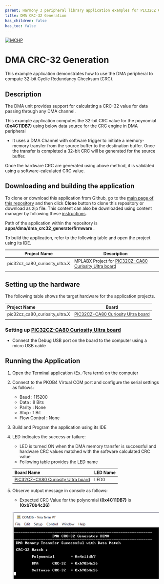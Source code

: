 ```yaml
---
parent: Harmony 3 peripheral library application examples for PIC32CZ CA80 family
title: DMA CRC-32 Generation
has_children: false
has_toc: false
---
```


[![MCHP](https://www.microchip.com/ResourcePackages/Microchip/assets/dist/images/logo.png)](https://www.microchip.com)

# DMA CRC-32 Generation

This example application demonstrates how to use the DMA peripheral to compute 32-bit Cyclic Redundancy Checksum (CRC).

## Description

The DMA unit provides support for calculating a CRC-32 value for data passing through any DMA channel.

This example application computes the 32-bit CRC value for the poynomial **(0x4C11DB7)** using below data source for the CRC engine in DMA peripheral

 - It uses a DMA Channel with software trigger to initiate a memory-memory transfer from the source buffer to the destination buffer. Once the transfer is completed a 32-bit CRC will be generated for the source buffer.

Once the hardware CRC are generated using above method, it is validated using a software-calculated CRC value.

## Downloading and building the application

To clone or download this application from Github, go to the [main page of this repository](https://github.com/Microchip-MPLAB-Harmony/csp_apps_pic32cz_ca) and then click **Clone** button to clone this repository or download as zip file.
This content can also be downloaded using content manager by following these [instructions](https://github.com/Microchip-MPLAB-Harmony/contentmanager/wiki).

Path of the application within the repository is **apps/dma/dma_crc32_generate/firmware** .

To build the application, refer to the following table and open the project using its IDE.

| Project Name      | Description                                    |
| ----------------- | ---------------------------------------------- |
| pic32cz_ca80_curiosity_ultra.X    | MPLABX Project for [PIC32CZ-CA80 Curiosity Ultra board](https://www.microchip.com/developmenttools/ProductDetails/)|
|||

## Setting up the hardware

The following table shows the target hardware for the application projects.

| Project Name| Board|
|:---------|:---------:|
| pic32cz_ca80_curiosity_ultra.X    | [PIC32CZ-CA80 Curiosity Ultra board](https://www.microchip.com/developmenttools/ProductDetails/)|
|||

### Setting up [PIC32CZ-CA80 Curiosity Ultra board](https://www.microchip.com/developmenttools/ProductDetails/)

- Connect the Debug USB port on the board to the computer using a micro USB cable

## Running the Application

1. Open the Terminal application (Ex.:Tera term) on the computer
2. Connect to the PKOB4 Virtual COM port and configure the serial settings as follows:
    - Baud : 115200
    - Data : 8 Bits
    - Parity : None
    - Stop : 1 Bit
    - Flow Control : None
3. Build and Program the application using its IDE
4. LED indicates the success or failure:
    - LED is turned ON when the DMA memory transfer is successful and hardware CRC values matched with the software calculated CRC value
    - Following table provides the LED name

    | Board Name | LED Name |
    |------------| -------- |
    |[PIC32CZ-CA80 Curiosity Ultra board](https://www.microchip.com/developmenttools/ProductDetails/) | LED0 |

5. Observe output message in console as follows:
    - Expected CRC Value for the polynomial **(0x4C11DB7)** is **(0xb70b4c26)**

    ![output](images/output_dmac_crc32_generate.png)
